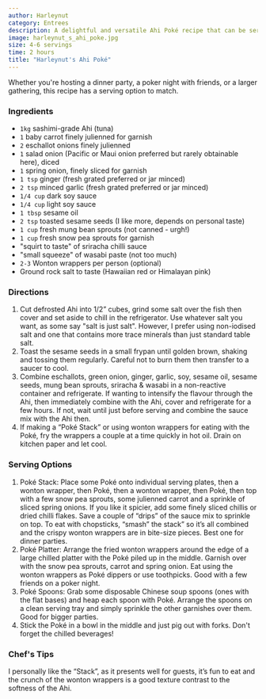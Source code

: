 ```yaml
---
author: Harleynut
category: Entrees
description: A delightful and versatile Ahi Poké recipe that can be served in various ways to suit any occasion.
image: harleynut_s_ahi_poke.jpg
size: 4-6 servings
time: 2 hours
title: "Harleynut's Ahi Poké"
---
```


Whether you're hosting a dinner party, a poker night with friends, or a larger gathering, this recipe has a serving option to match.

### Ingredients

* `1kg` sashimi-grade Ahi (tuna)
* `1` baby carrot finely julienned for garnish
* `2` eschallot onions finely julienned
* `1` salad onion (Pacific or Maui onion preferred but rarely obtainable here), diced
* `1` spring onion, finely sliced for garnish
* `1 tsp` ginger (fresh grated preferred or jar minced)
* `2 tsp` minced garlic (fresh grated preferred or jar minced)
* `1/4 cup` dark soy sauce
* `1/4 cup` light soy sauce
* `1 tbsp` sesame oil
* `2 tsp` toasted sesame seeds (I like more, depends on personal taste)
* `1 cup` fresh mung bean sprouts (not canned - urgh!)
* `1 cup` fresh snow pea sprouts for garnish
* "squirt to taste" of sriracha chilli sauce
* "small squeeze" of wasabi paste (not too much)
* `2-3` Wonton wrappers per person (optional)
* Ground rock salt to taste (Hawaiian red or Himalayan pink)

### Directions

1. Cut defrosted Ahi into 1/2” cubes, grind some salt over the fish then cover and set aside to chill in the refrigerator. Use whatever salt you want, as some say "salt is just salt". However, I prefer using non-iodised salt and one that contains more trace minerals than just standard table salt.
2. Toast the sesame seeds in a small frypan until golden brown, shaking and tossing them regularly. Careful not to burn them then transfer to a saucer to cool.
3. Combine eschallots, green onion, ginger, garlic, soy, sesame oil, sesame seeds, mung bean sprouts, sriracha & wasabi in a non-reactive container and refrigerate. If wanting to intensify the flavour through the Ahi, then immediately combine with the Ahi, cover and refrigerate for a few hours. If not, wait until just before serving and combine the sauce mix with the Ahi then.
4. If making a “Poké Stack” or using wonton wrappers for eating with the Poké, fry the wrappers a couple at a time quickly in hot oil. Drain on kitchen paper and let cool.

### Serving Options

1. Poké Stack: Place some Poké onto individual serving plates, then a wonton wrapper, then Poké, then a wonton wrapper, then Poké, then top with a few snow pea sprouts, some julienned carrot and a sprinkle of sliced spring onions. If you like it spicier, add some finely sliced chillis or dried chilli flakes. Save a couple of “drips” of the sauce mix to sprinkle on top. To eat with chopsticks, “smash” the stack” so it’s all combined and the crispy wonton wrappers are in bite-size pieces. Best one for dinner parties.
2. Poké Platter: Arrange the fried wonton wrappers around the edge of a large chilled platter with the Poké piled up in the middle. Garnish over with the snow pea sprouts, carrot and spring onion. Eat using the wonton wrappers as Poké dippers or use toothpicks. Good with a few friends on a poker night.
3. Poké Spoons: Grab some disposable Chinese soup spoons (ones with the flat bases) and heap each spoon with Poké. Arrange the spoons on a clean serving tray and simply sprinkle the other garnishes over them. Good for bigger parties.
4. Stick the Poké in a bowl in the middle and just pig out with forks. Don't forget the chilled beverages!

### Chef's Tips

I personally like the “Stack”, as it presents well for guests, it’s fun to eat and the crunch of the wonton wrappers is a good texture contrast to the softness of the Ahi.